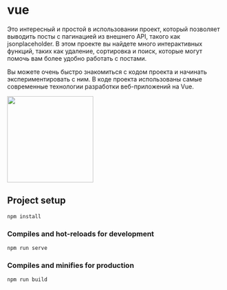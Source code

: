 # vue

Это интересный и простой в использовании проект, который позволяет выводить посты с пагинацией из внешнего API, такого как jsonplaceholder. В этом проекте вы найдете много интерактивных функций, таких как удаление, сортировка и поиск, которые могут помочь вам более удобно работать с постами.

Вы можете очень быстро знакомиться с кодом проекта и начинать экспериментировать с ним. В коде проекта использованы самые современные технологии разработки веб-приложений на Vue.

<img src="https://www.wisnet.com/wp-content/uploads/2021/07/vue-js-logo-png-transparent-png.png" width="200px" />

## Project setup

```
npm install
```

### Compiles and hot-reloads for development

```
npm run serve
```

### Compiles and minifies for production

```
npm run build
```